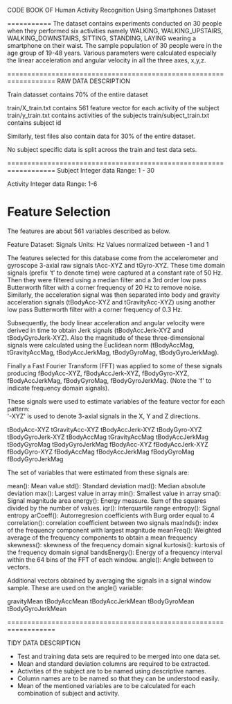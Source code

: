 CODE BOOK OF Human Activity Recognition Using Smartphones Dataset 

===========
The dataset contains  experiments conducted on 30 people when they performed six activities namely WALKING, WALKING_UPSTAIRS, WALKING_DOWNSTAIRS, SITTING, STANDING, LAYING wearing a smartphone on their waist. The sample population of 30 people were in the age group of 19-48 years. Various parameters were calculated especially the linear acceleration and angular velocity in all the three axes, x,y,z.


==================================================================
RAW DATA DESCRIPTION

Train datasset contains 70% of the entire dataset

train/X_train.txt contains 561 feature vector for each activity of the subject
train/y_train.txt contains activities of the subjects
train/subject_train.txt contains subject id

Similarly, test files also contain data for 30% of the entire dataset.

No subject specific data is split across the train and test data sets.


==================================================================
Subject
Integer data 
Range: 1 - 30

Activity
Integer data
Range: 1-6


Feature Selection 
=================

The features are about 561 variables described as below.

Feature Dataset:  Signals
Units: Hz
Values normalized between -1 and 1

The features selected for this database come from the accelerometer and gyroscope 3-axial raw signals tAcc-XYZ and tGyro-XYZ. These time domain signals (prefix 't' to denote time) were captured at a constant rate of 50 Hz. Then they were filtered using a median filter and a 3rd order low pass Butterworth filter with a corner frequency of 20 Hz to remove noise. Similarly, the acceleration signal was then separated into body and gravity acceleration signals (tBodyAcc-XYZ and tGravityAcc-XYZ) using another low pass Butterworth filter with a corner frequency of 0.3 Hz. 

Subsequently, the body linear acceleration and angular velocity were derived in time to obtain Jerk signals (tBodyAccJerk-XYZ and tBodyGyroJerk-XYZ). Also the magnitude of these three-dimensional signals were calculated using the Euclidean norm (tBodyAccMag, tGravityAccMag, tBodyAccJerkMag, tBodyGyroMag, tBodyGyroJerkMag). 

Finally a Fast Fourier Transform (FFT) was applied to some of these signals producing fBodyAcc-XYZ, fBodyAccJerk-XYZ, fBodyGyro-XYZ, fBodyAccJerkMag, fBodyGyroMag, fBodyGyroJerkMag. (Note the 'f' to indicate frequency domain signals). 

These signals were used to estimate variables of the feature vector for each pattern:  
'-XYZ' is used to denote 3-axial signals in the X, Y and Z directions.

tBodyAcc-XYZ
tGravityAcc-XYZ
tBodyAccJerk-XYZ
tBodyGyro-XYZ
tBodyGyroJerk-XYZ
tBodyAccMag
tGravityAccMag
tBodyAccJerkMag
tBodyGyroMag
tBodyGyroJerkMag
fBodyAcc-XYZ
fBodyAccJerk-XYZ
fBodyGyro-XYZ
fBodyAccMag
fBodyAccJerkMag
fBodyGyroMag
fBodyGyroJerkMag

The set of variables that were estimated from these signals are: 

mean(): Mean value
std(): Standard deviation
mad(): Median absolute deviation 
max(): Largest value in array
min(): Smallest value in array
sma(): Signal magnitude area
energy(): Energy measure. Sum of the squares divided by the number of values. 
iqr(): Interquartile range 
entropy(): Signal entropy
arCoeff(): Autorregresion coefficients with Burg order equal to 4
correlation(): correlation coefficient between two signals
maxInds(): index of the frequency component with largest magnitude
meanFreq(): Weighted average of the frequency components to obtain a mean frequency
skewness(): skewness of the frequency domain signal 
kurtosis(): kurtosis of the frequency domain signal 
bandsEnergy(): Energy of a frequency interval within the 64 bins of the FFT of each window.
angle(): Angle between to vectors.

Additional vectors obtained by averaging the signals in a signal window sample. These are used on the angle() variable:

gravityMean
tBodyAccMean
tBodyAccJerkMean
tBodyGyroMean
tBodyGyroJerkMean

==================================================================

TIDY DATA DESCRIPTION

- Test and training data sets are required to be merged into one data set.
- Mean and standard deviation columns are required to be extracted.
- Activities of the subject are to be named using descriptive names.
- Column names are to be named so that they can be understood easily.
- Mean of the mentioned variables are to be calculated for each combination of subject and activity.





